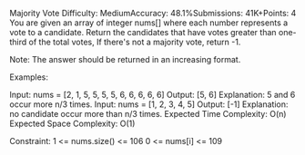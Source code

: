 Majority Vote
Difficulty: MediumAccuracy: 48.1%Submissions: 41K+Points: 4
You are given an array of integer nums[] where each number represents a vote to a candidate. Return the candidates that have votes greater than one-third of the total votes, If there's not a majority vote, return -1. 

Note: The answer should be returned in an increasing format.

Examples:

Input: nums = [2, 1, 5, 5, 5, 5, 6, 6, 6, 6, 6]
Output: [5, 6]
Explanation: 5 and 6 occur more n/3 times.
Input: nums = [1, 2, 3, 4, 5]
Output: [-1]
Explanation: no candidate occur more than n/3 times.
Expected Time Complexity: O(n)
Expected Space Complexity: O(1)

Constraint:
1 <= nums.size() <= 106
0 <= nums[i] <= 109